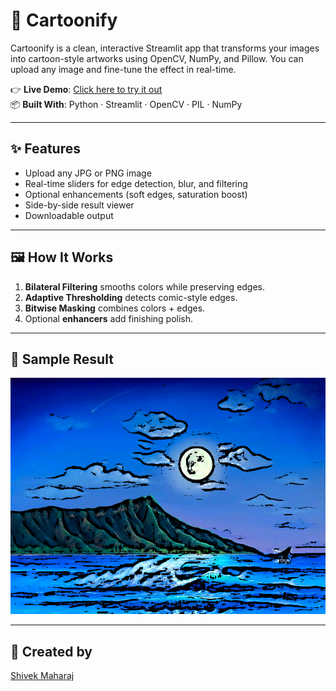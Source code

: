 # 🎨 Cartoonify

Cartoonify is a clean, interactive Streamlit app that transforms your images into cartoon-style artworks using OpenCV, NumPy, and Pillow. You can upload any image and fine-tune the effect in real-time.

👉 **Live Demo**: [Click here to try it out](https://shivekmaharaj-cartoonify.streamlit.app)  
📦 **Built With**: Python · Streamlit · OpenCV · PIL · NumPy

---

## ✨ Features
- Upload any JPG or PNG image
- Real-time sliders for edge detection, blur, and filtering
- Optional enhancements (soft edges, saturation boost)
- Side-by-side result viewer
- Downloadable output

---

## 🖼️ How It Works

1. **Bilateral Filtering** smooths colors while preserving edges.
2. **Adaptive Thresholding** detects comic-style edges.
3. **Bitwise Masking** combines colors + edges.
4. Optional **enhancers** add finishing polish.

---

## 📸 Sample Result

![cartoon sample](sample_output.png)

---

## 🙌 Created by
[Shivek Maharaj](https://www.linkedin.com/in/shivek-maharaj/)
